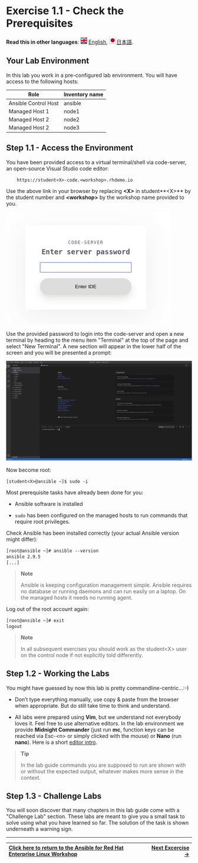 # Exercise 1.1 - Check the Prerequisites

**Read this in other languages**: ![uk](../images/uk.png) [English](README.md),  ![japan](../images/japan.png)[日本語](README.ja.md).

## Your Lab Environment

In this lab you work in a pre-configured lab environment. You will have access to the following hosts:

| Role                 | Inventory name |
| ---------------------| ---------------|
| Ansible Control Host | ansible        |
| Managed Host 1       | node1          |
| Managed Host 2       | node2          |
| Managed Host 2       | node3          |

## Step 1.1 - Access the Environment

You have been provided access to a virtual terminal/shell via code-server, an open-source Visual Studio code editor:

    	https://student<X>-code.<workshop>.rhdemo.io

Use the above link in your browser by replacing **\<X\>** in student**\<X\>** by the student number and **\<workshop\>** by the workshop name provided to you.

![code-server login](../images/vscode-pwd.png)

Use the provided password to login into the code-server and open a new terminal by heading to the menu item "Terminal" at the top of the page and select "New Terminal". A new section will appear in the lower half of the screen and you will be presented a prompt:

![code-server terminal](../images/vscode-terminal.png)

Now become root:

    [student<X>@ansible ~]$ sudo -i

Most prerequisite tasks have already been done for you:

  - Ansible software is installed

  - `sudo` has been configured on the managed hosts to run commands that require root privileges.

Check Ansible has been installed correctly (your actual Ansible version might differ):

    [root@ansible ~]# ansible --version
    ansible 2.9.5
    [...]

> **Note**
>
> Ansible is keeping configuration management simple. Ansible requires no database or running daemons and can run easily on a laptop. On the managed hosts it needs no running agent.

Log out of the root account again:

    [root@ansible ~]# exit
    logout

> **Note**
>
> In all subsequent exercises you should work as the student\<X\> user on the control node if not explicitly told differently.

## Step 1.2 - Working the Labs

You might have guessed by now this lab is pretty commandline-centric…​ :-)

  - Don’t type everything manually, use copy & paste from the browser when appropriate. But do still take time to think and understand.

  - All labs were prepared using **Vim**, but we understand not everybody loves it. Feel free to use alternative editors. In the lab environment we provide **Midnight Commander** (just run **mc**, function keys can be reached via Esc-\<n\> or simply clicked with the mouse) or **Nano** (run **nano**). Here is a short [editor intro](../0.0-support-docs/editor_intro.md).

> **Tip**
>
> In the lab guide commands you are supposed to run are shown with or without the expected output, whatever makes more sense in the context.

## Step 1.3 - Challenge Labs

You will soon discover that many chapters in this lab guide come with a "Challenge Lab" section. These labs are meant to give you a small task to solve using what you have learned so far. The solution of the task is shown underneath a warning sign.

----

|[Click here to return to the Ansible for Red Hat Enterprise Linux Workshop](../README.md#section-1---ansible-engine-exercises) | [Next Excercise ->](../1.2-adhoc)|
|:---|---:|

